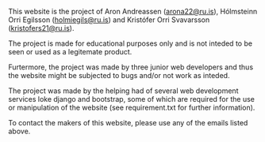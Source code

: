 This website is the project of Aron Andreassen (arona22@ru.is), Hólmsteinn 
Orri Egilsson (holmiegils@ru.is) and Kristófer Orri Svavarsson 
(kristofers21@ru.is).

The project is made for educational purposes only and is not inteded to be 
seen or used as a legitemate product.

Furtermore, the project was made by three junior web developers and thus 
the website might be subjected to bugs and/or not work as inteded. 

The project was made by the helping had of several web development services
loke django and bootstrap, some of which are required for the use or 
manipulation of the website (see requirement.txt for further information).

To contact the makers of this website, please use any of the emails listed 
above.
